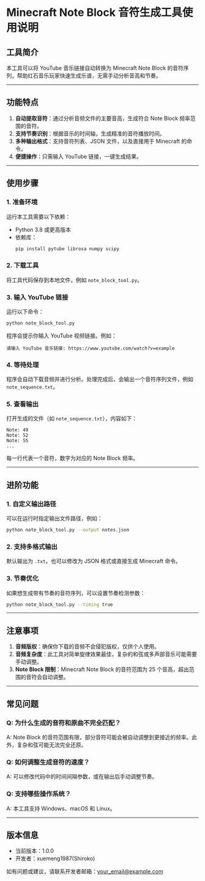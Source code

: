 # **Minecraft Note Block 音符生成工具使用说明**

## **工具简介**
本工具可以将 YouTube 音乐链接自动转换为 Minecraft Note Block 的音符序列，帮助红石音乐玩家快速生成乐谱，无需手动分析音高和节奏。

---

## **功能特点**
1. **自动提取音符**：通过分析音频文件的主要音高，生成符合 Note Block 频率范围的音符。
2. **支持节奏识别**：根据音乐的时间轴，生成精准的音符播放时间。
3. **多种输出格式**：支持音符列表、JSON 文件，以及直接用于 Minecraft 的命令。
4. **便捷操作**：只需输入 YouTube 链接，一键生成结果。

---

## **使用步骤**

### **1. 准备环境**
运行本工具需要以下依赖：
- Python 3.8 或更高版本
- 依赖库：
  ```bash
  pip install pytube librosa numpy scipy
  ```

### **2. 下载工具**
将工具代码保存到本地文件，例如 `note_block_tool.py`。

### **3. 输入 YouTube 链接**
运行以下命令：
```bash
python note_block_tool.py
```
程序会提示你输入 YouTube 视频链接。例如：
```
请输入 YouTube 音乐链接: https://www.youtube.com/watch?v=example
```

### **4. 等待处理**
程序会自动下载音频并进行分析。处理完成后，会输出一个音符序列文件，例如 `note_sequence.txt`。

### **5. 查看输出**
打开生成的文件（如 `note_sequence.txt`），内容如下：
```
Note: 49
Note: 52
Note: 55
...
```
每一行代表一个音符，数字为对应的 Note Block 频率。

---

## **进阶功能**

### **1. 自定义输出路径**
可以在运行时指定输出文件路径，例如：
```bash
python note_block_tool.py --output notes.json
```

### **2. 支持多格式输出**
默认输出为 `.txt`，也可以修改为 JSON 格式或直接生成 Minecraft 命令。

### **3. 节奏优化**
如果想生成带有节奏的音符序列，可以设置节奏检测参数：
```bash
python note_block_tool.py --timing true
```

---

## **注意事项**
1. **音频版权**：确保你下载的音频不会侵犯版权，仅供个人使用。
2. **音频复杂度**：此工具对简单旋律效果最佳，复杂的和弦或多声部音乐可能需要手动调整。
3. **Note Block 限制**：Minecraft Note Block 的音符范围为 25 个音高，超出范围的音符会自动调整。

---

## **常见问题**

### Q: 为什么生成的音符和原曲不完全匹配？
A: Note Block 的音符范围有限，部分音符可能会被自动调整到更接近的频率。此外，复杂和弦可能无法完全还原。

### Q: 如何调整生成音符的速度？
A: 可以修改代码中的时间间隔参数，或在输出后手动调整节奏。

### Q: 支持哪些操作系统？
A: 本工具支持 Windows、macOS 和 Linux。

---

## **版本信息**
- 当前版本：1.0.0
- 开发者：xuemeng1987(Shiroko)

如有问题或建议，请联系开发者邮箱：your_email@example.com
